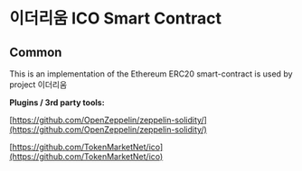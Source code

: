 # 이더리움 ICO Smart Contract

## Common

This is an implementation of the Ethereum ERC20 smart-contract is used by project 이더리움

<b>Plugins / 3rd party tools:</b>

[https://github.com/OpenZeppelin/zeppelin-solidity/](https://github.com/OpenZeppelin/zeppelin-solidity/)

[https://github.com/TokenMarketNet/ico](https://github.com/TokenMarketNet/ico)